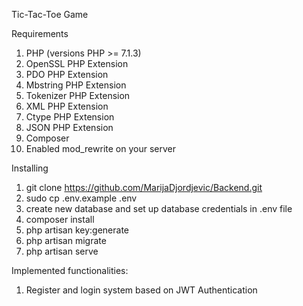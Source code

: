 Tic-Tac-Toe Game

Requirements
1. PHP (versions PHP >= 7.1.3)
2. OpenSSL PHP Extension
3. PDO PHP Extension
4. Mbstring PHP Extension
5. Tokenizer PHP Extension
6. XML PHP Extension
7. Ctype PHP Extension
8. JSON PHP Extension
4. Composer
5. Enabled mod_rewrite on your server

Installing
1. git clone https://github.com/MarijaDjordjevic/Backend.git
2. sudo cp .env.example .env
3. create new database and set up database credentials in .env file
4. composer install
5. php artisan key:generate
6. php artisan migrate
7. php artisan serve

Implemented functionalities:
1. Register and login system based on JWT Authentication